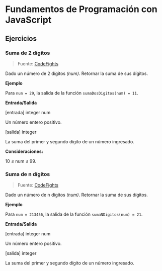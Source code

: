 # Fundamentos de Programación con JavaScript

## Ejercicios

### Suma de 2 dígitos

> Fuente: [CodeFights](https://codefights.com)

Dado un número de 2 dígitos *(num)*. Retornar la suma de sus dígitos.

**Ejemplo**

Para ```num = 29```, la salida de la función ```sumaDosDigitos(num) = 11```.

**Entrada/Salida**

[entrada] integer num

Un número entero positivo.

[salida] integer

La suma del primer y segundo dígito de un número ingresado.

**Consideraciones:**

10 ≤ num ≤ 99.


### Suma de n dígitos

> Fuente: [CodeFights](https://codefights.com)

Dado un número de n dígitos *(num)*. Retornar la suma de sus dígitos.

**Ejemplo**

Para ```num = 213456```, la salida de la función ```sumaNDigitos(num) = 21```.

**Entrada/Salida**

[entrada] integer num

Un número entero positivo.

[salida] integer

La suma del primer y segundo dígito de un número ingresado.
